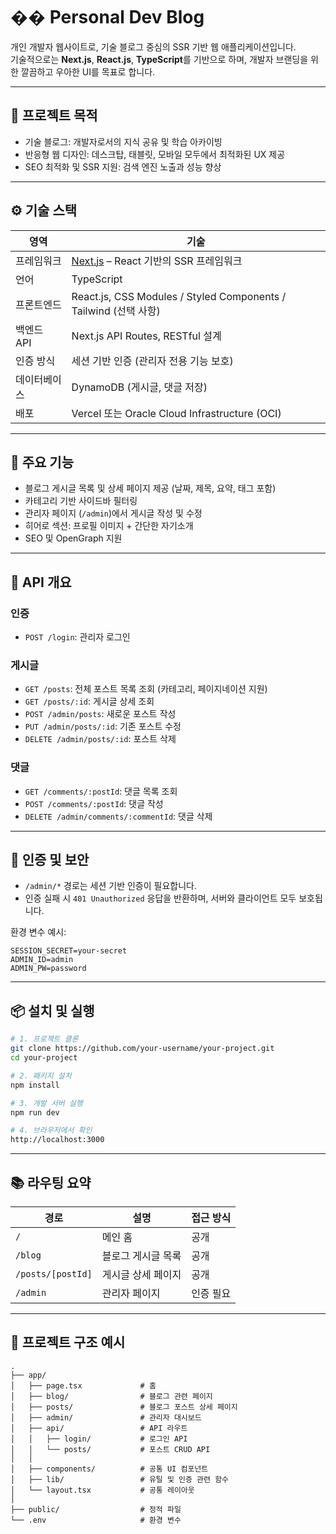 # ��️ Personal Dev Blog

개인 개발자 웹사이트로, 기술 블로그 중심의 SSR 기반 웹 애플리케이션입니다.  
기술적으로는 **Next.js**, **React.js**, **TypeScript**를 기반으로 하며, 개발자 브랜딩을 위한 깔끔하고 우아한 UI를 목표로 합니다.

---

## 📌 프로젝트 목적

- 기술 블로그: 개발자로서의 지식 공유 및 학습 아카이빙
- 반응형 웹 디자인: 데스크탑, 태블릿, 모바일 모두에서 최적화된 UX 제공
- SEO 최적화 및 SSR 지원: 검색 엔진 노출과 성능 향상

---

## ⚙️ 기술 스택

| 영역         | 기술                                                                 |
|--------------|----------------------------------------------------------------------|
| 프레임워크   | [Next.js](https://nextjs.org/) – React 기반의 SSR 프레임워크        |
| 언어         | TypeScript                                                           |
| 프론트엔드   | React.js, CSS Modules / Styled Components / Tailwind (선택 사항)     |
| 백엔드 API   | Next.js API Routes, RESTful 설계                                     |
| 인증 방식    | 세션 기반 인증 (관리자 전용 기능 보호)                               |
| 데이터베이스 | DynamoDB (게시글, 댓글 저장)                                         |
| 배포         | Vercel 또는 Oracle Cloud Infrastructure (OCI)                        |

---

## 📁 주요 기능

- 블로그 게시글 목록 및 상세 페이지 제공 (날짜, 제목, 요약, 태그 포함)
- 카테고리 기반 사이드바 필터링
- 관리자 페이지 (`/admin`)에서 게시글 작성 및 수정
- 히어로 섹션: 프로필 이미지 + 간단한 자기소개
- SEO 및 OpenGraph 지원

---

## 🔐 API 개요

### 인증
- `POST /login`: 관리자 로그인

### 게시글
- `GET /posts`: 전체 포스트 목록 조회 (카테고리, 페이지네이션 지원)
- `GET /posts/:id`: 게시글 상세 조회
- `POST /admin/posts`: 새로운 포스트 작성
- `PUT /admin/posts/:id`: 기존 포스트 수정
- `DELETE /admin/posts/:id`: 포스트 삭제

### 댓글
- `GET /comments/:postId`: 댓글 목록 조회
- `POST /comments/:postId`: 댓글 작성
- `DELETE /admin/comments/:commentId`: 댓글 삭제

---

## 🔐 인증 및 보안

- `/admin/*` 경로는 세션 기반 인증이 필요합니다.
- 인증 실패 시 `401 Unauthorized` 응답을 반환하며, 서버와 클라이언트 모두 보호됩니다.

환경 변수 예시:
```env
SESSION_SECRET=your-secret
ADMIN_ID=admin
ADMIN_PW=password
```

---

## 📦 설치 및 실행

```bash
# 1. 프로젝트 클론
git clone https://github.com/your-username/your-project.git
cd your-project

# 2. 패키지 설치
npm install

# 3. 개발 서버 실행
npm run dev

# 4. 브라우저에서 확인
http://localhost:3000
```

---

## 📚 라우팅 요약

| 경로                  | 설명                             | 접근 방식     |
|-----------------------|----------------------------------|---------------|
| `/`                   | 메인 홈                          | 공개          |
| `/blog`               | 블로그 게시글 목록              | 공개          |
| `/posts/[postId]`     | 게시글 상세 페이지              | 공개          |
| `/admin`              | 관리자 페이지                   | 인증 필요     |

---

## 📁 프로젝트 구조 예시

```
.
├── app/
│   ├── page.tsx             # 홈
│   ├── blog/                # 블로그 관련 페이지
│   ├── posts/               # 블로그 포스트 상세 페이지
│   ├── admin/               # 관리자 대시보드
│   ├── api/                 # API 라우트
│   │   ├── login/           # 로그인 API
│   │   └── posts/           # 포스트 CRUD API
│   │
│   ├── components/          # 공통 UI 컴포넌트
│   ├── lib/                 # 유틸 및 인증 관련 함수
│   └── layout.tsx           # 공통 레이아웃
│
├── public/                  # 정적 파일
└── .env                     # 환경 변수
```


